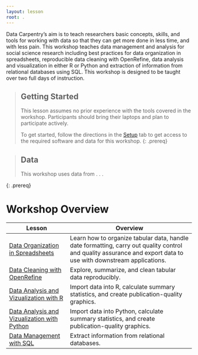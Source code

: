 ```yaml
---
layout: lesson
root: .
---
```


Data Carpentry’s aim is to teach researchers basic concepts, skills, and tools for working
with data so that they can get more done in less time, and with less pain. This workshop
teaches data management and analysis for social science research including best practices for data organization 
in spreadsheets, reproducible data cleaning with OpenRefine, data analysis and visualization in either R or Python
and extraction of information from relational databases using SQL. This workshop is designed to 
be taught over two full days of instruction.

> ## Getting Started
>
> This lesson assumes no prior experience with the tools covered in the workshop. 
> Participants should bring their laptops and plan to participate actively. 
> 
> To get started, follow the directions in the [Setup](setup/) tab to 
> get access to the required software and data for this workshop.
{: .prereq}

> ## Data
> 
> This workshop uses data from . . .
>
{: .prereq} 

# Workshop Overview 

| Lesson    | Overview |
| ------- | ---------- |
| [Data Organization in Spreadsheets](https://data-lessons.github.io/spreadsheets-socialsci/) | Learn how to organize tabular data, handle date formatting, carry out quality control and quality assurance and export data to use with downstream applications. |
| [Data Cleaning with OpenRefine](https://data-lessons.github.io/openrefine-socialsci/) | Explore, summarize, and clean tabular data reproducibly. |
| [Data Analysis and Vizualization with R](https://github.com/data-lessons/r-socialsci) | Import data into R, calculate summary statistics, and create publication-quality graphics.|
| [Data Analysis and Vizualization with Python](https://data-lessons.github.io/python-socialsci/) | Import data into Python, calculate summary statistics, and create publication-quality graphics.|
| [Data Management with SQL](https://data-lessons.github.io/sql-socialsci/) | Extract information from relational databases. |